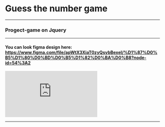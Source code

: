 # Guess the number game

---

### Progect-game on Jquery

---

#### You can look figma design here: https://www.figma.com/file/apWtX3XiaT0zyQsvbBexeI/%D1%87%D0%B5%D1%80%D0%BD%D0%B5%D1%82%D0%BA%D0%B8?node-id=54%3A2

![Figma preview](https://fv20.failiem.lv/thumb_show.php?i=2fs8rxcwx&view "Figma preview")

---
